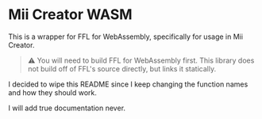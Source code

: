 # Mii Creator WASM

This is a wrapper for FFL for WebAssembly, specifically for usage in Mii Creator.

> ⚠️ You will need to build FFL for WebAssembly first. This library does not build off of FFL's source directly, but links it statically.

I decided to wipe this README since I keep changing the function names and how they should work.

I will add true documentation never.